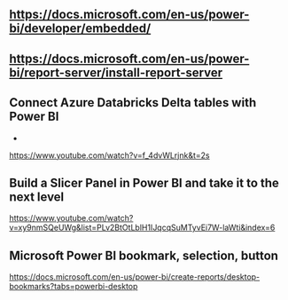 ## https://docs.microsoft.com/en-us/power-bi/developer/embedded/

## https://docs.microsoft.com/en-us/power-bi/report-server/install-report-server


## Connect Azure Databricks Delta tables with Power BI  
- 
https://www.youtube.com/watch?v=f_4dvWLrjnk&t=2s


## Build a Slicer Panel in Power BI and take it to the next level
https://www.youtube.com/watch?v=xy9nmSQeUWg&list=PLv2BtOtLblH1IJqcqSuMTyvEi7W-laWti&index=6

## Microsoft Power BI bookmark, selection, button
https://docs.microsoft.com/en-us/power-bi/create-reports/desktop-bookmarks?tabs=powerbi-desktop


